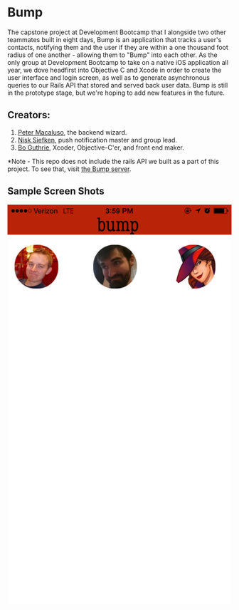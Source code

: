 # Bump

The capstone project at Development Bootcamp that I alongside two other teammates built in eight days, Bump is an application that tracks a user's contacts, notifying them and the user if they are within a one thousand foot radius of one another - allowing them to "Bump" into each other. As the only group at Development Bootcamp to take on a native iOS application all year, we dove headfirst into Objective C and Xcode in order to create the user interface and login screen, as well as to generate asynchronous queries to our Rails API that stored and served back user data. Bump is still in the prototype stage, but we're hoping to add new features in the future.

## Creators:
1. [Peter Macaluso](https://github.com/pmacaluso3), the backend wizard.
2. [Nisk Siefken](https://github.com/nsiefken), push notification master and group lead.
3. [Bo Guthrie](https://github.com/boguth), Xcoder, Objective-C'er, and front end maker.

*Note - This repo does not include the rails API we built as a part of this project. To see that, visit [the Bump server](https://github.com/pmacaluso3/BumpBoysServer).

## Sample Screen Shots
![Bump Homescreen](homescreen.png)
